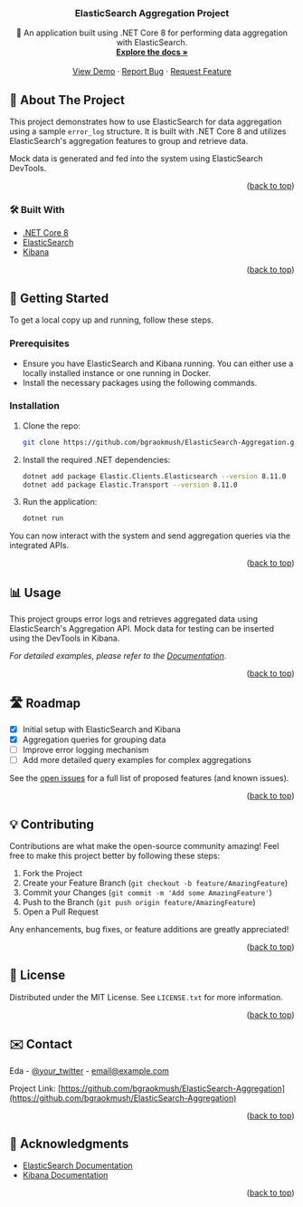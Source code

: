 <div id="top"></div>

<br />
<div align="center">
  <h3 align="center">ElasticSearch Aggregation Project</h3>

  <p align="center">
    🚀 An application built using .NET Core 8 for performing data aggregation with ElasticSearch.
    <br />
    <a href="https://github.com/bgraokmush/ElasticSearch-Aggregation"><strong>Explore the docs »</strong></a>
    <br />
    <br />
    <a href="https://github.com/bgraokmush/ElasticSearch-Aggregation">View Demo</a>
    ·
    <a href="https://github.com/bgraokmush/ElasticSearch-Aggregation/issues">Report Bug</a>
    ·
    <a href="https://github.com/bgraokmush/ElasticSearch-Aggregation/issues">Request Feature</a>
  </p>
</div>

## 📌 About The Project

This project demonstrates how to use ElasticSearch for data aggregation using a sample `error_log` structure. It is built with .NET Core 8 and utilizes ElasticSearch's aggregation features to group and retrieve data. 

Mock data is generated and fed into the system using ElasticSearch DevTools.

<p align="right">(<a href="#top">back to top</a>)</p>

### 🛠 Built With

* [.NET Core 8](https://learn.microsoft.com/en-us/dotnet/core/)
* [ElasticSearch](https://www.elastic.co/elasticsearch/)
* [Kibana](https://www.elastic.co/kibana/)

<p align="right">(<a href="#top">back to top</a>)</p>

## 🚀 Getting Started

To get a local copy up and running, follow these steps.

### Prerequisites

* Ensure you have ElasticSearch and Kibana running. You can either use a locally installed instance or one running in Docker.
* Install the necessary packages using the following commands.

### Installation

1. Clone the repo:
   ```sh
   git clone https://github.com/bgraokmush/ElasticSearch-Aggregation.git
   ```
2. Install the required .NET dependencies:
   ```sh
   dotnet add package Elastic.Clients.Elasticsearch --version 8.11.0
   dotnet add package Elastic.Transport --version 8.11.0
   ```
3. Run the application:
   ```sh
   dotnet run
   ```

You can now interact with the system and send aggregation queries via the integrated APIs.

<p align="right">(<a href="#top">back to top</a>)</p>

## 📊 Usage

This project groups error logs and retrieves aggregated data using ElasticSearch's Aggregation API. Mock data for testing can be inserted using the DevTools in Kibana. 

_For detailed examples, please refer to the [Documentation](https://github.com/bgraokmush/ElasticSearch-Aggregation)_.

<p align="right">(<a href="#top">back to top</a>)</p>

## 🛣 Roadmap

- [x] Initial setup with ElasticSearch and Kibana
- [x] Aggregation queries for grouping data
- [ ] Improve error logging mechanism
- [ ] Add more detailed query examples for complex aggregations

See the [open issues](https://github.com/bgraokmush/ElasticSearch-Aggregation/issues) for a full list of proposed features (and known issues).

<p align="right">(<a href="#top">back to top</a>)</p>

## 💡 Contributing

Contributions are what make the open-source community amazing! Feel free to make this project better by following these steps:

1. Fork the Project
2. Create your Feature Branch (`git checkout -b feature/AmazingFeature`)
3. Commit your Changes (`git commit -m 'Add some AmazingFeature'`)
4. Push to the Branch (`git push origin feature/AmazingFeature`)
5. Open a Pull Request

Any enhancements, bug fixes, or feature additions are greatly appreciated!

<p align="right">(<a href="#top">back to top</a>)</p>

## 📄 License

Distributed under the MIT License. See `LICENSE.txt` for more information.

<p align="right">(<a href="#top">back to top</a>)</p>

## ✉️ Contact

Eda - [@your_twitter](https://twitter.com/your_username) - email@example.com

Project Link: [https://github.com/bgraokmush/ElasticSearch-Aggregation](https://github.com/bgraokmush/ElasticSearch-Aggregation)

<p align="right">(<a href="#top">back to top</a>)</p>

## 🙏 Acknowledgments

* [ElasticSearch Documentation](https://www.elastic.co/guide/en/elasticsearch/reference/current/index.html)
* [Kibana Documentation](https://www.elastic.co/guide/en/kibana/current/index.html)

<p align="right">(<a href="#top">back to top</a>)</p>
